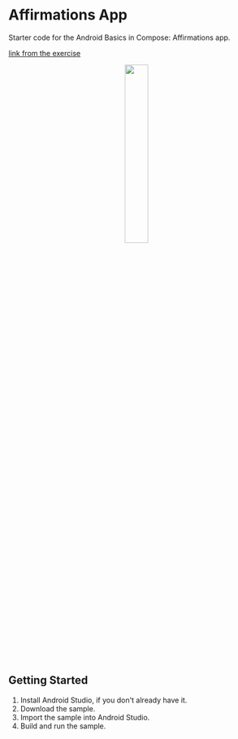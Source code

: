 Affirmations App
================

Starter code for the Android Basics in Compose: Affirmations app.

[link from the exercise](https://developer.android.com/codelabs/basic-android-kotlin-compose-training-add-scrollable-list?hl=pt-br&continue=https%3A%2F%2Fdeveloper.android.com%2Fcourses%2Fpathways%2Fandroid-basics-compose-unit-3-pathway-2%3Fhl%3Dpt-br%23codelab-https%3A%2F%2Fdeveloper.android.com%2Fcodelabs%2Fbasic-android-kotlin-compose-training-add-scrollable-list#0)

<p align="center">
  <img src="https://developer.android.com/static/codelabs/basic-android-kotlin-compose-training-add-scrollable-list/img/f6f09800b74f4700_856.png?hl=pt-br" width="30%" height="30%"/>
</p>


Getting Started
---------------
1. Install Android Studio, if you don't already have it.
2. Download the sample.
3. Import the sample into Android Studio.
4. Build and run the sample.
